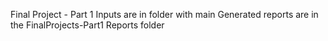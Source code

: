 Final Project - Part 1
Inputs are in folder with main
Generated reports are in the FinalProjects-Part1 Reports folder
